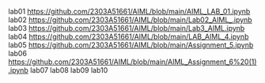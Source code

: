 lab01 https://github.com/2303A51661/AIML/blob/main/AIML_LAB_01.ipynb
lab02 https://github.com/2303A51661/AIML/blob/main/Lab02_AIML_.ipynb
lab03 https://github.com/2303A51661/AIML/blob/main/Lab3_AIML.ipynb
lab04 https://github.com/2303A51661/AIML/blob/main/LAB_AIML_4.ipynb
lab05 https://github.com/2303A51661/AIML/blob/main/Assignment_5.ipynb
lab06 https://github.com/2303A51661/AIML/blob/main/AIML_Assignment_6%20(1).ipynb
lab07
lab08
lab09
lab10
